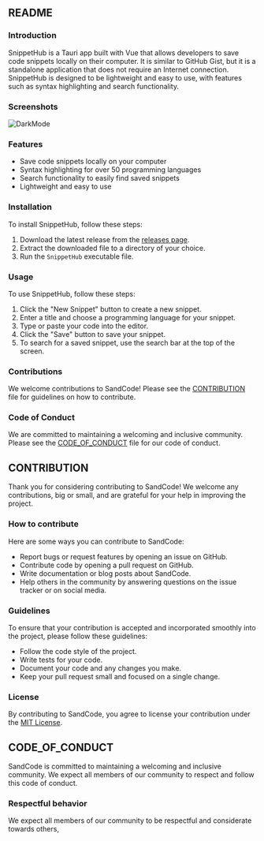 ## README

### Introduction

SnippetHub is a Tauri app built with Vue that allows developers to save code snippets locally on their computer. It is similar to GitHub Gist, but it is a standalone application that does not require an Internet connection. SnippetHub is designed to be lightweight and easy to use, with features such as syntax highlighting and search functionality.

### Screenshots

![DarkMode](https://github.com/Fanaperana/SnippetHub/blob/master/Screenshots/dark.png)

### Features

- Save code snippets locally on your computer
- Syntax highlighting for over 50 programming languages
- Search functionality to easily find saved snippets
- Lightweight and easy to use

### Installation

To install SnippetHub, follow these steps:

1. Download the latest release from the [releases page](https://github.com/Fanaperana/SnippetHub/releases).
2. Extract the downloaded file to a directory of your choice.
3. Run the `SnippetHub` executable file.

### Usage

To use SnippetHub, follow these steps:

1. Click the "New Snippet" button to create a new snippet.
2. Enter a title and choose a programming language for your snippet.
3. Type or paste your code into the editor.
4. Click the "Save" button to save your snippet.
5. To search for a saved snippet, use the search bar at the top of the screen.

### Contributions

We welcome contributions to SandCode! Please see the [CONTRIBUTION](https://github.com/Fanaperana/SandCode/blob/master/CONTRIBUTION.md) file for guidelines on how to contribute.

### Code of Conduct

We are committed to maintaining a welcoming and inclusive community. Please see the [CODE_OF_CONDUCT](https://github.com/Fanaperana/SandCode/blob/master/CODE_OF_CONDUCT.md) file for our code of conduct.

## CONTRIBUTION

Thank you for considering contributing to SandCode! We welcome any contributions, big or small, and are grateful for your help in improving the project.

### How to contribute

Here are some ways you can contribute to SandCode:

- Report bugs or request features by opening an issue on GitHub.
- Contribute code by opening a pull request on GitHub.
- Write documentation or blog posts about SandCode.
- Help others in the community by answering questions on the issue tracker or on social media.

### Guidelines

To ensure that your contribution is accepted and incorporated smoothly into the project, please follow these guidelines:

- Follow the code style of the project.
- Write tests for your code.
- Document your code and any changes you make.
- Keep your pull request small and focused on a single change.

### License

By contributing to SandCode, you agree to license your contribution under the [MIT License](https://github.com/Fanaperana/SandCode/blob/master/LICENSE).

## CODE_OF_CONDUCT

SandCode is committed to maintaining a welcoming and inclusive community. We expect all members of our community to respect and follow this code of conduct.

### Respectful behavior

We expect all members of our community to be respectful and considerate towards others,